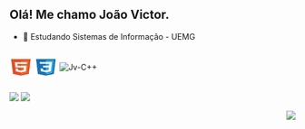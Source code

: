## Olá! Me chamo João Victor.


- 🔭 Estudando Sistemas de Informação - UEMG

<div style="display: inline_block"><br>
  
  <img align="center" alt="Jv-HTML" height="30" width="40" src="https://raw.githubusercontent.com/devicons/devicon/master/icons/html5/html5-original.svg">
  <img align="center" alt="Jv-CSS" height="30" width="40" src="https://raw.githubusercontent.com/devicons/devicon/master/icons/css3/css3-original.svg">
  <img align="center" alt="Jv-C++" height="30" width="40" src="https://cdn.jsdelivr.net/gh/devicons/devicon/icons/cplusplus/cplusplus-original.svg" />
  
  </div>
             
  ##    

  <div> 
  <a href="https://instagram.com/jv.arrudx" target="_blank"><img src="https://img.shields.io/badge/-Instagram-%23E4405F?style=for-the-badge&logo=instagram&logoColor=white" target="_blank"></a>
  <a href = "mailto:joaovictorcostaarruda@gmail.com"><img src="https://img.shields.io/badge/-Gmail-%23333?style=for-the-badge&logo=gmail&logoColor=white" target="_blank"></a>
    <p align="right">
  <img width= "200px" src = "https://cdn.discordapp.com/avatars/1059270796712886385/a_7eb0b98f95d47054aa4fccdcf09cfc1f.gif?size=4096">
    </p>
</div>



            
          
